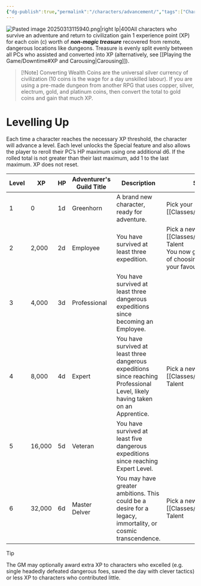 ```yaml
---
{"dg-publish":true,"permalink":"/characters/advancement/","tags":["Characters","Rules"],"created":"2025-01-02T11:24:07.211-05:00","updated":"2025-03-15T10:18:01.650-04:00"}
---
```


![Pasted image 20250313115940.png|right lp|400](/img/user/zRSC/images/Pasted%20image%2020250313115940.png)All characters who survive an adventure and return to civilization gain 1 experience point (XP) for each coin (c) worth of ***non-magic treasure*** recovered from remote, dangerous locations like dungeons. Treasure is evenly split evenly between all PCs who assisted and converted into XP (alternatively, see [[Playing the Game/Downtime#XP and Carousing\|Carousing]]). 

> [!Note] Converting Wealth
> Coins are the universal silver currency of civilization (10 coins is the wage for a day unskilled labour). If you are using a pre-made dungeon from another RPG that uses copper, silver, electrum, gold, and platinum coins, then convert the total to gold coins and gain that much XP.

# Levelling Up
Each time a character reaches the necessary XP threshold, the character will advance a level. Each level unlocks the Special feature and also allows the player to reroll their PC’s HP maximum using one additional d6.  If the rolled total is not greater than their last maximum, add 1 to the last maximum. XP does not reset.

| Level | XP     | HP  | Adventurer's Guild Title | Description                                                                                                                        | Special                                                                                                       |
| ----- | ------ | --- | ------------------------ | ---------------------------------------------------------------------------------------------------------------------------------- | ------------------------------------------------------------------------------------------------------------- |
| 1     | 0      | 1d  | Greenhorn                | A brand new character, ready for adventure.                                                                                        | Pick your [[Classes/Classes\|Class]].                                                                                 |
| 2     | 2,000  | 2d  | Employee                 | You have survived at least three expedition.                                                                                       | Pick a new [[Classes/Classes\|Class]] Talent<br>You now gain the honour of choosing a cloak of your favourite colour. |
| 3     | 4,000  | 3d  | Professional             | You have survived at least three dangerous expeditions since becoming an Employee.                                                 |                                                                                                               |
| 4     | 8,000  | 4d  | Expert                   | You have survived at least three dangerous expeditions since reaching<br>Professional Level, likely having taken on an Apprentice. | Pick a new [[Classes/Classes\|Class]] Talent                                                                          |
| 5     | 16,000 | 5d  | Veteran                  | You have survived at least five dangerous expeditions since reaching Expert Level.                                                 |                                                                                                               |
| 6     | 32,000 | 6d  | Master Delver            | You may have greater ambitions. This could be a desire for a legacy, immortality, or cosmic transcendence.                         | Pick a new [[Classes/Classes\|Class]] Talent                                                                          |
>[!Tip]
>The GM may optionally award extra XP to characters who excelled (e.g. single headedly defeated dangerous foes, saved the day with clever tactics) or less XP to characters who contributed little.





